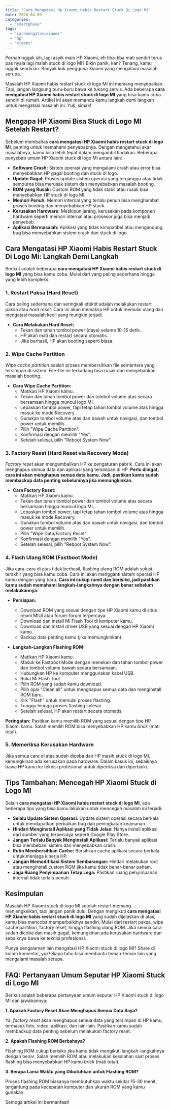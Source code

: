 ```yaml
---
title: "Cara Mengatasi Hp Xiaomi Habis Restart Stuck Di Logo Mi"
date: 2026-04-09
categories: 
  - "smartphone"
tags: 
  - "caramengatasixiaomi"
  - "hp"
  - "xiaomi"
---
```


Pernah nggak sih, lagi asyik main HP Xiaomi, eh tiba-tiba mati sendiri terus pas nyala lagi malah stuck di logo MI? Bikin panik, kan? Tenang, kamu nggak sendirian. Banyak kok pengguna Xiaomi yang mengalami masalah serupa.

Masalah HP Xiaomi habis restart stuck di logo MI ini memang menyebalkan. Tapi, jangan langsung buru-buru bawa ke tukang servis. Ada beberapa **cara mengatasi HP Xiaomi habis restart stuck di logo MI** yang bisa kamu coba sendiri di rumah. Artikel ini akan memandu kamu langkah demi langkah untuk mengatasi masalah ini. Yuk, simak!

## Mengapa HP Xiaomi Bisa Stuck di Logo MI Setelah Restart?

Sebelum membahas **cara mengatasi HP Xiaomi habis restart stuck di logo MI**, penting untuk memahami penyebabnya. Dengan mengetahui akar masalahnya, kamu bisa lebih tepat dalam mengambil tindakan. Beberapa penyebab umum HP Xiaomi stuck di logo MI antara lain:

- **Software Crash:** Sistem operasi yang mengalami crash atau error bisa menyebabkan HP gagal booting dan stuck di logo.
- **Update Gagal:** Proses update sistem operasi yang terganggu atau tidak sempurna bisa merusak sistem dan menyebabkan masalah booting.
- **ROM yang Rusak:** Custom ROM yang tidak stabil atau rusak bisa menyebabkan HP stuck di logo MI.
- **Memori Penuh:** Memori internal yang terlalu penuh bisa menghambat proses booting dan menyebabkan HP stuck.
- **Kerusakan Hardware:** Meskipun jarang, kerusakan pada komponen hardware seperti memori internal atau prosesor juga bisa menjadi penyebab.
- **Aplikasi Bermasalah:** Aplikasi yang tidak kompatibel atau mengandung bug bisa menyebabkan sistem crash dan stuck di logo.

## Cara Mengatasi HP Xiaomi Habis Restart Stuck Di Logo Mi: Langkah Demi Langkah

Berikut adalah beberapa **cara mengatasi HP Xiaomi habis restart stuck di logo MI** yang bisa kamu coba. Mulai dari yang paling sederhana hingga yang lebih kompleks.

### 1\. Restart Paksa (Hard Reset)

Cara paling sederhana dan seringkali efektif adalah melakukan restart paksa atau _hard reset_. Cara ini akan memaksa HP untuk memulai ulang dan mengatasi masalah kecil yang mungkin terjadi.

- **Cara Melakukan Hard Reset:**
    - Tekan dan tahan tombol power (daya) selama 10-15 detik.
    - HP akan mati dan restart secara otomatis.
    - Jika berhasil, HP akan booting seperti biasa.

### 2\. Wipe Cache Partition

_Wipe cache partition_ adalah proses membersihkan file sementara yang tersimpan di sistem. File-file ini terkadang bisa rusak dan menyebabkan masalah booting.

- **Cara Wipe Cache Partition:**
    - Matikan HP Xiaomi kamu.
    - Tekan dan tahan tombol power dan tombol volume atas secara bersamaan hingga muncul logo MI.
    - Lepaskan tombol power, tapi tetap tahan tombol volume atas hingga masuk ke mode Recovery.
    - Gunakan tombol volume atas dan bawah untuk navigasi, dan tombol power untuk memilih.
    - Pilih "Wipe Cache Partition".
    - Konfirmasi dengan memilih "Yes".
    - Setelah selesai, pilih "Reboot System Now".

### 3\. Factory Reset (Hard Reset via Recovery Mode)

_Factory reset_ akan mengembalikan HP ke pengaturan pabrik. Cara ini akan menghapus semua data dan aplikasi yang tersimpan di HP. **Perlu diingat, cara ini akan menghapus semua data kamu. Jadi, pastikan kamu sudah membackup data penting sebelumnya jika memungkinkan.**

- **Cara Factory Reset:**
    - Matikan HP Xiaomi kamu.
    - Tekan dan tahan tombol power dan tombol volume atas secara bersamaan hingga muncul logo MI.
    - Lepaskan tombol power, tapi tetap tahan tombol volume atas hingga masuk ke mode Recovery.
    - Gunakan tombol volume atas dan bawah untuk navigasi, dan tombol power untuk memilih.
    - Pilih "Wipe Data/Factory Reset".
    - Konfirmasi dengan memilih "Yes".
    - Setelah selesai, pilih "Reboot System Now".

### 4\. Flash Ulang ROM (Fastboot Mode)

Jika cara-cara di atas tidak berhasil, flashing ulang ROM adalah solusi terakhir yang bisa kamu coba. Cara ini akan mengganti sistem operasi HP kamu dengan yang baru. **Cara ini cukup rumit dan berisiko, jadi pastikan kamu sudah memahami langkah-langkahnya dengan benar sebelum melakukannya.**

- **Persiapan:**
    
    - Download ROM yang sesuai dengan tipe HP Xiaomi kamu di situs resmi MIUI atau forum-forum terpercaya.
    - Download dan install Mi Flash Tool di komputer kamu.
    - Download dan install driver USB yang sesuai dengan HP Xiaomi kamu.
    - Backup data penting kamu (jika memungkinkan).
- **Langkah-Langkah Flashing ROM:**
    
    - Matikan HP Xiaomi kamu.
    - Masuk ke Fastboot Mode dengan menekan dan tahan tombol power dan tombol volume bawah secara bersamaan.
    - Hubungkan HP ke komputer menggunakan kabel USB.
    - Buka Mi Flash Tool.
    - Pilih ROM yang sudah kamu download.
    - Pilih opsi "Clean all" untuk menghapus semua data dan menginstall ROM baru.
    - Klik "Flash" untuk memulai proses flashing.
    - Tunggu hingga proses flashing selesai.
    - Setelah selesai, HP akan restart secara otomatis.

**Peringatan:** Pastikan kamu memilih ROM yang sesuai dengan tipe HP Xiaomi kamu. Salah memilih ROM bisa menyebabkan HP kamu _brick_ (mati total).

### 5\. Memeriksa Kerusakan Hardware

Jika semua cara di atas sudah dicoba dan HP masih stuck di logo MI, kemungkinan ada kerusakan pada hardware. Dalam kasus ini, sebaiknya bawa HP kamu ke teknisi profesional untuk diperiksa dan diperbaiki.

## Tips Tambahan: Mencegah HP Xiaomi Stuck di Logo MI

Selain **cara mengatasi HP Xiaomi habis restart stuck di logo MI**, ada beberapa tips yang bisa kamu lakukan untuk mencegah masalah ini terjadi:

- **Selalu Update Sistem Operasi:** Update sistem operasi secara berkala untuk mendapatkan perbaikan bug dan peningkatan keamanan.
- **Hindari Menginstall Aplikasi yang Tidak Jelas:** Hanya install aplikasi dari sumber yang terpercaya seperti Google Play Store.
- **Jangan Terlalu Banyak Menginstall Aplikasi:** Terlalu banyak aplikasi bisa membebani sistem dan menyebabkan crash.
- **Rutin Membersihkan Cache:** Bersihkan cache aplikasi secara berkala untuk menjaga kinerja HP.
- **Jangan Memodifikasi Sistem Sembarangan:** Hindari melakukan root atau menginstall custom ROM jika kamu tidak benar-benar paham.
- **Jaga Ruang Penyimpanan Tetap Lega:** Pastikan ruang penyimpanan internal tidak terlalu penuh.

## Kesimpulan

Masalah HP Xiaomi stuck di logo MI setelah restart memang menjengkelkan, tapi jangan panik dulu. Dengan mengikuti **cara mengatasi HP Xiaomi habis restart stuck di logo MI** yang sudah dijelaskan di atas, kamu bisa mencoba memperbaikinya sendiri. Mulai dari restart paksa, wipe cache partition, factory reset, hingga flashing ulang ROM. Jika semua cara sudah dicoba dan masih gagal, kemungkinan ada kerusakan hardware dan sebaiknya bawa ke teknisi profesional.

Punya pengalaman lain mengatasi HP Xiaomi stuck di logo MI? Share di kolom komentar, yuk! Siapa tahu bisa membantu teman-teman lain yang mengalami masalah serupa.

## FAQ: Pertanyaan Umum Seputar HP Xiaomi Stuck di Logo MI

Berikut adalah beberapa pertanyaan umum seputar HP Xiaomi stuck di logo MI dan jawabannya:

**1\. Apakah Factory Reset Akan Menghapus Semua Data Saya?**

Ya, _factory reset_ akan menghapus semua data yang tersimpan di HP kamu, termasuk foto, video, aplikasi, dan lain-lain. Pastikan kamu sudah membackup data penting sebelum melakukan factory reset.

**2\. Apakah Flashing ROM Berbahaya?**

Flashing ROM cukup berisiko jika kamu tidak mengikuti langkah-langkahnya dengan benar. Salah memilih ROM atau melakukan kesalahan saat proses flashing bisa menyebabkan HP kamu _brick_ (mati total).

**3\. Berapa Lama Waktu yang Dibutuhkan untuk Flashing ROM?**

Proses flashing ROM biasanya membutuhkan waktu sekitar 15-30 menit, tergantung pada kecepatan komputer dan ukuran ROM yang kamu gunakan.

Semoga artikel ini bermanfaat!
